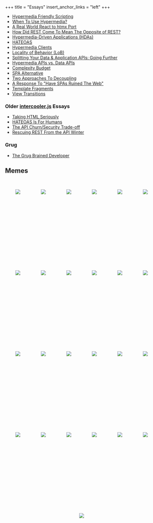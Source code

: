 +++
title = "Essays"
insert_anchor_links = "left"
+++

* [Hypermedia Friendly Scripting](@/essays/hypermedia-friendly-scripting.md)
* [When To Use Hypermedia?](@/essays/when-to-use-hypermedia.md)
* [A Real World React to htmx Port](@/essays/a-real-world-react-to-htmx-port.md)
* [How Did REST Come To Mean The Opposite of REST?](@/essays/how-did-rest-come-to-mean-the-opposite-of-rest.md)
* [Hypermedia-Driven Applications (HDAs)](@/essays/hypermedia-driven-applications.md)
* [HATEOAS](@/essays/hateoas.md)
* [Hypermedia Clients](@/essays/hypermedia-clients.md)
* [Locality of Behavior (LoB)](@/essays/locality-of-behaviour.md)
* [Splitting Your Data & Application APIs: Going Further](@/essays/splitting-your-apis.md)
* [Hypermedia APIs vs. Data APIs](@/essays/hypermedia-apis-vs-data-apis.md)
* [Complexity Budget](@/essays/complexity-budget.md)
* [SPA Alternative](@/essays/spa-alternative.md)
* [Two Approaches To Decoupling](@/essays/two-approaches-to-decoupling.md)
* [A Response To "Have SPAs Ruined The Web"](@/essays/a-response-to-rich-harris.md)
* [Template Fragments](@/essays/template-fragments.md)
* [View Transitions](@/essays/view-transitions.md)


### Older [intercooler.js](https://intercoolerjs.org) Essays

* [Taking HTML Seriously](https://intercoolerjs.org/2020/01/14/taking-html-seriously)
* [HATEOAS Is For Humans](https://intercoolerjs.org/2016/05/08/hatoeas-is-for-humans.html)
* [The API Churn/Security Trade-off](https://intercoolerjs.org/2016/02/17/api-churn-vs-security.html)
* [Rescuing REST From the API Winter](https://intercoolerjs.org/2016/01/18/rescuing-rest.html)

### Grug

* [The Grug Brained Developer](https://grugbrain.dev)

## Memes

<style>
  .memes {
    text-align: center;
  }
  .memes img {
     min-height: 200px;
     max-width: 100%;
     margin: 32px;
   }
</style>
<div class="memes">
<img loading="lazy" src="/img/memes/original.png">
<img loading="lazy" src="/img/memes/20yearold.png">
<img loading="lazy" src="/img/memes/whowillwin.png">
<img loading="lazy" src="/img/memes/uarealldoingitwrong.png">
<img loading="lazy" src="/img/memes/restapi.png">
<img loading="lazy" src="/img/memes/justusehtml.png">
<img loading="lazy" src="/img/memes/htmlvsjson.png">
<img loading="lazy" src="/img/memes/dontknowwhatclientsideroutingis.png">
<img loading="lazy" src="/img/memes/nocap.png">
<img loading="lazy" src="/img/memes/ie11enjoyer.png">
<img loading="lazy" src="/img/memes/hydration.png">
<img loading="lazy" src="/img/memes/viewsource.png">
<img loading="lazy" src="/img/memes/javascripthistory.png">
<img loading="lazy" src="/img/memes/bellcurve.png">
<img loading="lazy" src="/img/memes/drakearchitecture.png">
<img loading="lazy" src="/img/memes/bellcurve2.png">
<img loading="lazy" src="/img/memes/dbtohtml.png">
<img loading="lazy" src="/img/memes/normal.png">
<img loading="lazy" src="/img/memes/feelbad.png">
<img loading="lazy" src="/img/memes/drakememes.png">
<img loading="lazy" src="/img/memes/fullstack.jpg">
<img loading="lazy" src="/img/memes/frontenddevs.png">
<img loading="lazy" src="/img/memes/htmxanddjango.png">
<img loading="lazy" src="/img/memes/aye.png">
<img loading="lazy" src="/img/memes/extinction.png">
</div>
